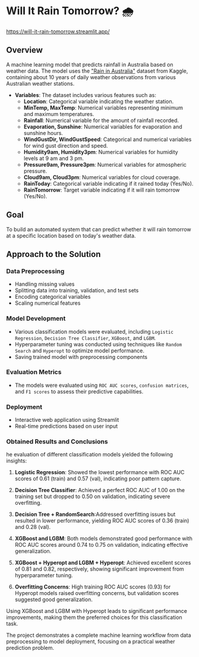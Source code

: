 # Will It Rain Tomorrow? 🌧️

https://will-it-rain-tomorrow.streamlit.app/

## Overview
A machine learning model that predicts rainfall in Australia based on weather data. 
The model uses the ["Rain in Australia"](https://kaggle.com/jsphyg/weather-dataset-rattle-package) dataset from Kaggle, containing about 10 years of daily weather observations from various Australian weather stations.

- **Variables**: The dataset includes various features such as:
  - **Location**: Categorical variable indicating the weather station.
  - **MinTemp, MaxTemp**: Numerical variables representing minimum and maximum temperatures.
  - **Rainfall**: Numerical variable for the amount of rainfall recorded.
  - **Evaporation, Sunshine**: Numerical variables for evaporation and sunshine hours.
  - **WindGustDir, WindGustSpeed**: Categorical and numerical variables for wind gust direction and speed.
  - **Humidity9am, Humidity3pm**: Numerical variables for humidity levels at 9 am and 3 pm.
  - **Pressure9am, Pressure3pm**: Numerical variables for atmospheric pressure.
  - **Cloud9am, Cloud3pm**: Numerical variables for cloud coverage.
  - **RainToday**: Categorical variable indicating if it rained today (Yes/No).
  - **RainTomorrow**: Target variable indicating if it will rain tomorrow (Yes/No).


## Goal
To build an automated system that can predict whether it will rain tomorrow at a specific location based on today's weather data.

## Approach to the Solution

### Data Preprocessing
- Handling missing values
- Splitting data into training, validation, and test sets
- Encoding categorical variables
- Scaling numerical features

### Model Development
- Various classification models were evaluated, including `Logistic Regression`, `Decision Tree Classifier`, `XGBoost`, and `LGBM`.
- Hyperparameter tuning was conducted using techniques like `Random Search` and `Hyperopt` to optimize model performance.
- Saving trained model with preprocessing components

### Evaluation Metrics
- The models were evaluated using `ROC AUC scores`, `confusion matrices`, and `F1 scores` to assess their predictive capabilities.


### Deployment
- Interactive web application using Streamlit
- Real-time predictions based on user input

### Obtained Results and Conclusions

he evaluation of different classification models yielded the following insights:

1. **Logistic Regression**: Showed the lowest performance with ROC AUC scores of 0.61 (train) and 0.57 (val), indicating poor pattern capture.

2. **Decision Tree Classifier**: Achieved a perfect ROC AUC of 1.00 on the training set but dropped to 0.50 on validation, indicating severe overfitting.

3. **Decision Tree + RandomSearch**:Addressed overfitting issues but resulted in lower performance, yielding ROC AUC scores of 0.36 (train) and 0.28 (val).

4. **XGBoost and LGBM**: Both models demonstrated good performance with ROC AUC scores around 0.74 to 0.75 on validation, indicating effective generalization.

5. **XGBoost + Hyperopt and LGBM + Hyperopt**: Achieved excellent scores of 0.81 and 0.82, respectively, showing significant improvement from hyperparameter tuning.

6. **Overfitting Concerns**: High training ROC AUC scores (0.93) for Hyperopt models raised overfitting concerns, but validation scores suggested good generalization.

 
Using XGBoost and LGBM with Hyperopt leads to significant performance improvements, making them the preferred choices for this classification task.


The project demonstrates a complete machine learning workflow from data preprocessing to model deployment, focusing on a practical weather prediction problem.


